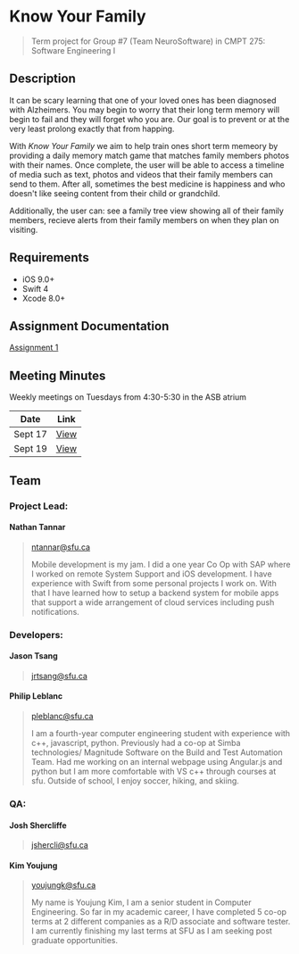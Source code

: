 # Know Your Family

> Term project for Group #7 (Team NeuroSoftware) in CMPT 275: Software Engineering I

## Description

It can be scary learning that one of your loved ones has been diagnosed with Alzheimers. You may begin to worry that their long term memory will begin to fail and they will forget who you are. Our goal is to prevent or at the very least prolong exactly that from happing.

With *Know Your Family* we aim to help train ones short term memeory by providing a daily memory match game that matches family members photos with their names. Once complete, the user will be able to access a timeline of media such as text, photos and videos that their family members can send to them. After all, sometimes the best medicine is happiness and who doesn't like seeing content from their child or grandchild.

Additionally, the user can: see a family tree view showing all of their family members, recieve alerts from their family members on when they plan on visiting.

## Requirements

- iOS 9.0+
- Swift 4
- Xcode 8.0+

## Assignment Documentation

[Assignment 1](./docs/)

## Meeting Minutes

Weekly meetings on Tuesdays from 4:30-5:30 in the ASB atrium

| Date        | Link                                    |
| ------------|-----------------------------------------|
| Sept 17     | [View](./docs/Meeting_Minutes_1.pdf)    |
| Sept 19     | [View](./docs/Meeting_Minutes_2.pdf)    |



## Team

### Project Lead: 

#### Nathan Tannar
> ntannar@sfu.ca
> 
> Mobile development is my jam. I did a one year Co Op with SAP where I worked on remote System Support and iOS development. I have experience with Swift from some personal projects I work on. With that I have learned how to setup a backend system for mobile apps that support a wide arrangement of cloud services including push notifications.

### Developers: 

####  Jason Tsang
> jrtsang@sfu.ca

#### Philip Leblanc
> pleblanc@sfu.ca
> 
> I am a fourth-year computer engineering student with experience with c++, javascript,python. Previously had a co-op at Simba technologies/ Magnitude Software on the Buildand Test Automation Team. Had me working on an internal webpage using Angular.js andpython but I am more comfortable with VS c++ through courses at sfu. Outside of school, Ienjoy soccer, hiking, and skiing.

### QA:

#### Josh Shercliffe
> jshercli@sfu.ca

#### Kim Youjung
> youjungk@sfu.ca
> 
> My name is Youjung Kim, I am a senior student in Computer Engineering. So far in my academic career, I have completed 5 co-op terms at 2 different companies as a R/D associate and software tester. I am currently finishing my last terms at SFU as I am seeking post graduate opportunities.


